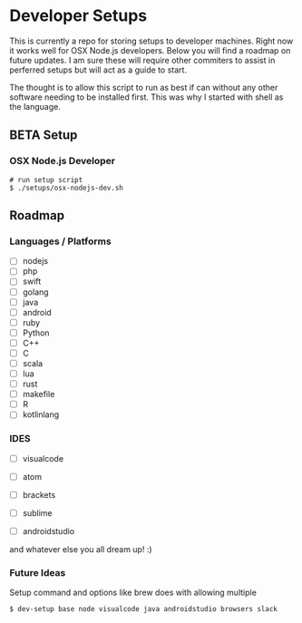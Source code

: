 # Developer Setups
This is currently a repo for storing setups to developer machines. Right now it works well for OSX Node.js developers. Below you will find a roadmap on future updates. I am sure these will require other commiters to assist in perferred setups but will act as a guide to start.

The thought is to allow this script to run as best if can without any other software needing to be installed first. This was why I started with shell as the language. 


## BETA Setup

### OSX Node.js Developer
```
# run setup script
$ ./setups/osx-nodejs-dev.sh
``` 

## Roadmap

### Languages / Platforms
- [ ] nodejs
- [ ] php
- [ ] swift
- [ ] golang
- [ ] java 
- [ ] android
- [ ] ruby
- [ ] Python
- [ ] C++
- [ ] C
- [ ] scala
- [ ] lua
- [ ] rust
- [ ] makefile
- [ ] R
- [ ] kotlinlang

### IDES
- [ ] visualcode
- [ ] atom
- [ ] brackets
- [ ] sublime
- [ ] androidstudio


and whatever else you all dream up! :)

### Future Ideas
Setup command and options like brew does with allowing multiple
```
$ dev-setup base node visualcode java androidstudio browsers slack

```